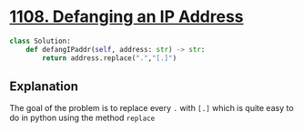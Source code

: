 # [1108. Defanging an IP Address](https://leetcode.com/problems/defanging-an-ip-address/)

```python
class Solution:
    def defangIPaddr(self, address: str) -> str:
        return address.replace(".","[.]")
```



## Explanation

The goal of the problem is to replace every `.` with `[.]` which is quite easy to do in python using the method `replace`



